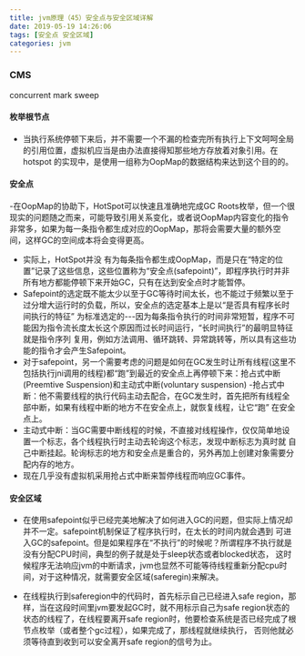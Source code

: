 ```yaml
---
title: jvm原理（45）安全点与安全区域详解
date: 2019-05-19 14:26:06
tags: [安全点 安全区域]
categories: jvm
---
```


### CMS
concurrent mark sweep

#### 枚举根节点
- 当执行系统停顿下来后，并不需要一个不漏的检查完所有执行上下文呵呵全局的引用位置，虚拟机应当是由办法直接得知那些地方存放着对象引用。在hotspot
的实现中，是使用一组称为OopMap的数据结构来达到这个目的的。

#### 安全点
-在OopMap的协助下，HotSpot可以快速且准确地完成GC Roots枚举，但一个很现实的问题随之而来，可能导致引用关系变化，或者说OopMap内容变化的指令
非常多，如果为每一条指令都生成对应的OopMap，那将会需要大量的额外空间，这样GC的空间成本将会变得更高。
- 实际上，HotSpot并没  有为每条指令都生成OopMap，而是只在“特定的位置”记录了这些信息，这些位置称为“安全点(safepoint)”，即程序执行时并非
所有地方都能停顿下来开始GC，只有在达到安全点时才能暂停。
- Safepoint的选定既不能太少以至于GC等待时间太长，也不能过于频繁以至于过分增大运行时的负载，所以，安全点的选定基本上是以“是否具有程序长时间执行的特征”
为标准选定的---因为每条指令执行的时间非常短暂，程序不可能因为指令流长度太长这个原因而过长时间运行，“长时间执行”的最明显特征就是指令序列
复用，例如方法调用、循环跳转、异常跳转等，所以具有这些功能的指令才会产生Safepoint。
- 对于safepoint，另一个需要考虑的问题是如何在GC发生时让所有线程(这里不包括执行jni调用的线程)都“跑”到最近的安全点上再停顿下来：抢占式中断
(Preemtive Suspension)和主动式中断(voluntary suspension)
-抢占式中断：他不需要线程的执行代码主动去配合，在GC发生时，首先把所有线程全部中断，如果有线程中断的地方不在安全点上，就恢复线程，让它“跑”
在安全点上。
- 主动式中断：当GC需要中断线程的时候，不直接对线程操作，仅仅简单地设置一个标志，各个线程执行时主动去轮询这个标志，发现中断标志为真时就
自己中断挂起。轮询标志的地方和安全点是重合的，另外再加上创建对象需要分配内存的地方。
- 现在几乎没有虚拟机采用抢占式中断来暂停线程而响应GC事件。

#### 安全区域

- 在使用safepoint似乎已经完美地解决了如何进入GC的问题，但实际上情况却并不一定。safepoint机制保证了程序执行时，在太长的时间内就会遇到
可进入GC的safepoint。但是如果程序在“不执行”的时候呢？所谓程序不执行就是没有分配CPU时间，典型的例子就是处于sleep状态或者blocked状态，
这时候程序无法响应jvm的中断请求，jvm也显然不可能等待线程重新分配cpu时间，对于这种情况，就需要安全区域(saferegin)来解决。

- 在线程执行到saferegion中的代码时，首先标示自己已经进入safe region，那样，当在这段时间里jvm要发起GC时，就不用标示自己为safe region状态的
状态的线程了，在线程要离开safe region时，他要检查系统是否已经完成了根节点枚举（或者整个gc过程），如果完成了，那线程就继续执行，
否则他就必须等待直到收到可以安全离开safe region的信号为止。
